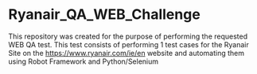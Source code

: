 # Ryanair_QA_WEB_Challenge
This repository was created for the purpose of performing the requested WEB QA test. This test consists of performing 1 test cases for the Ryanair Site on the https://www.ryanair.com/ie/en website and automating them using Robot Framework and Python/Selenium
